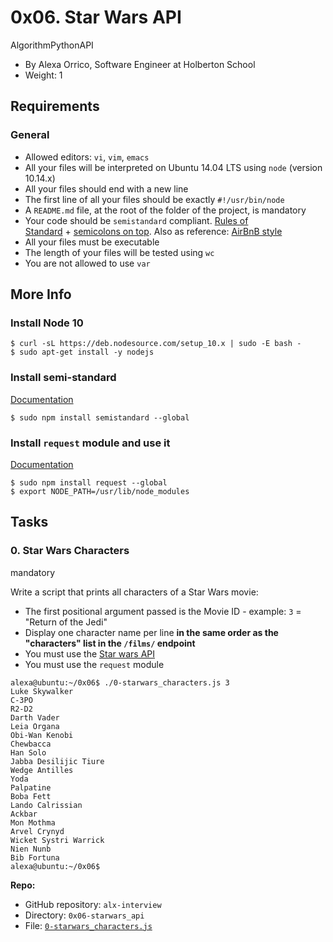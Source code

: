 0x06. Star Wars API
===================

AlgorithmPythonAPI

-   By Alexa Orrico, Software Engineer at Holberton School
-   Weight: 1


Requirements
------------

### General

-   Allowed editors: `vi`, `vim`, `emacs`
-   All your files will be interpreted on Ubuntu 14.04 LTS using `node` (version 10.14.x)
-   All your files should end with a new line
-   The first line of all your files should be exactly `#!/usr/bin/node`
-   A `README.md` file, at the root of the folder of the project, is mandatory
-   Your code should be `semistandard` compliant. [Rules of Standard](https://standardjs.com/rules.html "Rules of Standard") + [semicolons on top](https://github.com/standard/semistandard "semicolons on top"). Also as reference: [AirBnB style](https://github.com/airbnb/javascript "AirBnB style")
-   All your files must be executable
-   The length of your files will be tested using `wc`
-   You are not allowed to use `var`

More Info
---------

### Install Node 10

```
$ curl -sL https://deb.nodesource.com/setup_10.x | sudo -E bash -
$ sudo apt-get install -y nodejs
```

### Install semi-standard

[Documentation](https://github.com/standard/semistandard "Documentation")

```
$ sudo npm install semistandard --global
```

### Install `request` module and use it

[Documentation](https://github.com/request/request "Documentation")

```
$ sudo npm install request --global
$ export NODE_PATH=/usr/lib/node_modules
```

Tasks
-----

### 0\. Star Wars Characters

mandatory

Write a script that prints all characters of a Star Wars movie:

-   The first positional argument passed is the Movie ID - example: `3` = "Return of the Jedi"
-   Display one character name per line **in the same order as the "characters" list in the `/films/` endpoint**
-   You must use the [Star wars API](https://swapi-api.hbtn.io/ "Star wars API")
-   You must use the `request` module

```
alexa@ubuntu:~/0x06$ ./0-starwars_characters.js 3
Luke Skywalker
C-3PO
R2-D2
Darth Vader
Leia Organa
Obi-Wan Kenobi
Chewbacca
Han Solo
Jabba Desilijic Tiure
Wedge Antilles
Yoda
Palpatine
Boba Fett
Lando Calrissian
Ackbar
Mon Mothma
Arvel Crynyd
Wicket Systri Warrick
Nien Nunb
Bib Fortuna
alexa@ubuntu:~/0x06$
```

**Repo:**

-   GitHub repository: `alx-interview`
-   Directory: `0x06-starwars_api`
-   File: [`0-starwars_characters.js`](https://github.com/AsuweRich/alx-interview/blob/main/0x06-starwars_api/0-starwars_characters.js "0-starwars characters.js")
